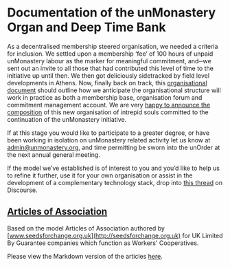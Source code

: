 # Documentation of the unMonastery Organ and Deep Time Bank #

As a decentralised membership steered organisation, we needed a criteria for inclusion. We settled upon a membership ‘fee’ of 100 hours of unpaid unMonastery labour as the marker for meaningful commitment, and─we sent out an invite to all those that had contributed this level of time to the initiative up until then. We then got deliciously sidetracked by field level developments in Athens. Now, finally back on track, this <a href="https://docs.google.com/document/d/1mvgS5RObf29Htfubh0fY_s7aVkFL1mQb70jNvztuF44/edit?usp=sharing">organisational document</a> should outline how we anticipate the organisational structure will work in practice as both a membership base, organisation forum and commitment management account. We are very <a href="https://medium.com/@unmonastery/unmonastery-the-year-ahead-2f082b000a7a#.bb8gvjvnz">happy to announce the composition</a> of this new organisation of intrepid souls committed to the continuation of the unMonastery initiative.

If at this stage you would like to participate to a greater degree, or have been working in isolation on unMonastery related activity let us know at <a href="mailto:admin@unmonastery.org">admin@unmonastery.org</a>, and time permitting be sworn into the unOrder at the next annual general meeting.

If the model we’ve established is of interest to you and you’d like to help us to refine it further, use it for your own organisation or assist in the development of a complementary technology stack, drop into <a href="http://discourse.unmonastery.org/t/examining-the-unmonastery-deep-time-bank/107">this thread</a> on Discourse.

## [Articles of Association](https://github.com/unmonastery/unmon-organ/blob/master/Articles_of_Association/README.md) ##
Based on the model Articles of Association authored by [www.seedsforchange.org.uk](http://seedsforchange.org.uk) for UK Limited By Guarantee companies which function as Workers' Cooperatives.

Please view the Markdown version of the articles [here](https://github.com/unmonastery/unmon-organ/blob/master/Articles_of_Association/lbg_aoa.md).
